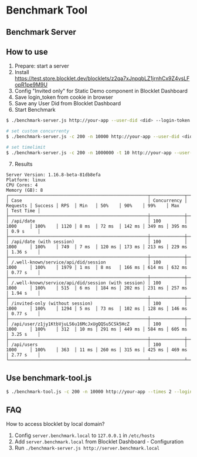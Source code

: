 # Benchmark Tool

## Benchmark Server

## How to use

1. Prepare: start a server
2. Install https://test.store.blocklet.dev/blocklets/z2qa7xJnpqbLZ1jrnhCx9Z4vsLFopR1pe9M9U
3. Config "Invited only" for Static Demo component in Blocklet Dashboard
4. Save login_token from cookie in browser
5. Save any User Did from Blocklet Dashboard
6. Start Benchmark

```bash
$ ./benchmark-server.js http://your-app --user-did <did> --login-token <loginToken>

# set custom concurrenty
$ ./benchmark-server.js -c 200 -n 10000 http://your-app --user-did <did> --login-token <loginToken>

# set timelimit
$ ./benchmark-server.js -c 200 -n 1000000 -t 10 http://your-app --user-did <did> --login-token <loginToken>
```

7. Results

```
Server Version: 1.16.8-beta-81db8efa
Platform: linux
CPU Cores: 4
Memory (GB): 8
┌─────────────────────────────────────────────────────┬─────────────┬──────────┬─────────┬──────┬───────┬────────┬────────┬────────┬────────┬───────────┐
│ Case                                                │ Concurrency │ Requests │ Success │ RPS  │ Min   │ 50%    │ 90%    │ 99%    │ Max    │ Test Time │
├─────────────────────────────────────────────────────┼─────────────┼──────────┼─────────┼──────┼───────┼────────┼────────┼────────┼────────┼───────────┤
│ /api/date                                           │ 100         │ 1000     │ 100%    │ 1120 │ 8 ms  │ 72 ms  │ 142 ms │ 349 ms │ 395 ms │ 0.9 s     │
├─────────────────────────────────────────────────────┼─────────────┼──────────┼─────────┼──────┼───────┼────────┼────────┼────────┼────────┼───────────┤
│ /api/date (with session)                            │ 100         │ 1000     │ 100%    │ 749  │ 7 ms  │ 120 ms │ 173 ms │ 213 ms │ 229 ms │ 1.36 s    │
├─────────────────────────────────────────────────────┼─────────────┼──────────┼─────────┼──────┼───────┼────────┼────────┼────────┼────────┼───────────┤
│ /.well-known/service/api/did/session                │ 100         │ 1000     │ 100%    │ 1979 │ 1 ms  │ 8 ms   │ 166 ms │ 614 ms │ 632 ms │ 0.77 s    │
├─────────────────────────────────────────────────────┼─────────────┼──────────┼─────────┼──────┼───────┼────────┼────────┼────────┼────────┼───────────┤
│ /.well-known/service/api/did/session (with session) │ 100         │ 1000     │ 100%    │ 515  │ 6 ms  │ 184 ms │ 202 ms │ 231 ms │ 257 ms │ 1.94 s    │
├─────────────────────────────────────────────────────┼─────────────┼──────────┼─────────┼──────┼───────┼────────┼────────┼────────┼────────┼───────────┤
│ /invited-only (without session)                     │ 100         │ 1000     │ 100%    │ 1294 │ 5 ms  │ 73 ms  │ 102 ms │ 128 ms │ 146 ms │ 0.77 s    │
├─────────────────────────────────────────────────────┼─────────────┼──────────┼─────────┼──────┼───────┼────────┼────────┼────────┼────────┼───────────┤
│ /api/user/z1jy1KtbVjuLS6u16McJxUgQQSu5CSk5HcZ       │ 100         │ 1000     │ 100%    │ 312  │ 10 ms │ 291 ms │ 449 ms │ 584 ms │ 605 ms │ 3.25 s    │
├─────────────────────────────────────────────────────┼─────────────┼──────────┼─────────┼──────┼───────┼────────┼────────┼────────┼────────┼───────────┤
│ /api/users                                          │ 100         │ 1000     │ 100%    │ 363  │ 11 ms │ 260 ms │ 315 ms │ 425 ms │ 469 ms │ 2.77 s    │
└─────────────────────────────────────────────────────┴─────────────┴──────────┴─────────┴──────┴───────┴────────┴────────┴────────┴────────┴───────────┘

```

## Use benchmark-tool.js

```bash
$ ./benchmark-tool.js -c 200 -n 10000 http://your-app --times 2 --login-token <loginToken> <url>
```

## FAQ

How to access blocklet by local domain?

1. Config `server.benchmark.local` to `127.0.0.1` in `/etc/hosts`
2. Add `server.benchmark.local` from Blocklet Dashboard - Configuration
3. Run `./benchmark-server.js http://server.benchmark.local`
